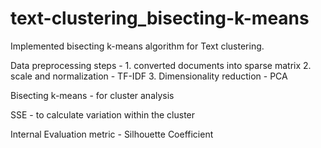 # text-clustering_bisecting-k-means
Implemented bisecting k-means algorithm for Text clustering.

Data preprocessing steps - 1. converted documents into sparse matrix
                           2. scale and normalization - TF-IDF
                           3. Dimensionality reduction - PCA

Bisecting k-means - for cluster analysis

SSE - to calculate variation within the cluster

Internal Evaluation metric - Silhouette Coefficient


